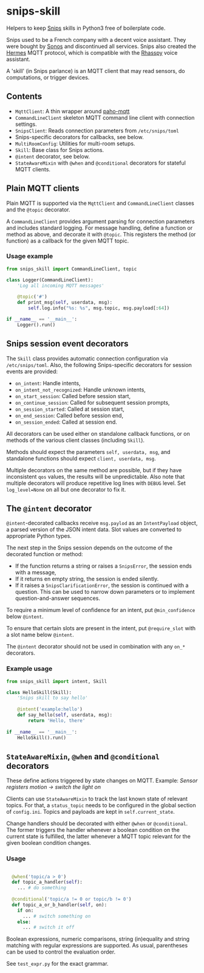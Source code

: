 # snips-skill

Helpers to keep [Snips](https://snips.ai) skills in Python3 free of boilerplate code.

Snips used to be a French company with a decent voice assistant.
They were bought by [Sonos](https://www.sonos.com/) and discontinued all services.
Snips also created the [Hermes](https://github.com/snipsco/hermes-protocol) MQTT protocol,
which is compatible with the [Rhasspy](https://github.com/rhasspy/rhasspy) voice assistant.

A 'skill' (in Snips parlance) is an MQTT client that may read sensors,
do computations, or trigger devices.

## Contents

- `MqttClient`: A thin wrapper around [paho-mqtt](https://www.eclipse.org/paho/clients/python/docs/)
- `CommandLineClient` skeleton MQTT command line client with connection settings.
- `SnipsClient`: Reads connection parameters from `/etc/snips/toml`
- Snips-specific decorators for callbacks, see below.
- `MultiRoomConfig`: Utilities for multi-room setups.
- `Skill`: Base class for Snips actions.
- `@intent` decorator, see below.
- `StateAwareMixin` with `@when` and `@conditional` decorators for stateful MQTT clients.

## Plain MQTT clients

Plain MQTT is supported via the `MqttClient` and `CommandLineClient` classes
and the `@topic` decorator.

A `CommandLineClient` provides argument parsing for connection parameters and includes
standard logging. For message handling, define a function or method as
above, and decorate it with `@topic`. This registers the method (or function)
as a callback for the given MQTT topic.

### Usage example

```python
from snips_skill import CommandLineClient, topic

class Logger(CommandLineClient):
    'Log all incoming MQTT messages'
    
    @topic('#')
    def print_msg(self, userdata, msg):
        self.log.info("%s: %s", msg.topic, msg.payload[:64])

if __name__ == '__main__':
    Logger().run()
```

## Snips session event decorators

The `Skill` class provides automatic connection configuration via `/etc/snips/toml`.
Also, the following Snips-specific decorators for session events are provided:

- `on_intent`: Handle intents,
- `on_intent_not_recognized`: Handle unknown intents,
- `on_start_session`: Called before session start,
- `on_continue_session`: Called for subsequent session prompts,
- `on_session_started`: Called at session start,
- `on_end_session`: Called before session end,
- `on_session_ended`: Called at session end.

All decorators can be used either on standalone callback functions,
or on methods of the various client classes (including `Skill`).

Methods should expect the parameters `self, userdata, msg`, and
standalone functions should expect `client, userdata, msg`.

Multiple decorators on the same method are possible,
but if they have inconsistent `qos` values, the results will be unpredictable.
Also note that multiple decorators will produce repetitive log lines
with `DEBUG` level. Set `log_level=None` on all but one decorator to fix it.

## The `@intent` decorator

`@intent`-decorated callbacks receive `msg.paylod`
as an `IntentPayload` object, a parsed version of the JSON intent data.
Slot values are converted to appropriate Python types.

The next step in the Snips session depends on the outcome of the decorated function or method:

- If the function returns a string or raises a `SnipsError`, the session ends with a message,
- If it returns en empty string, the session is ended silently.
- If it raises a `SnipsClarificationError`, the session is continued with a question. This can be used to narrow down parameters or to implement question-and-answer sequences.

To require a minimum level of confidence for an intent,
put `@min_confidence` below `@intent`.

To ensure that certain slots are present in the intent,
put `@require_slot` with a slot name below `@intent`.

The `@intent` decorator should not be used in combination with any `on_*` decorators.

### Example usage

```python
from snips_skill import intent, Skill

class HelloSkill(Skill):
    'Snips skill to say hello'
    
    @intent('example:hello')
    def say_hello(self, userdata, msg):
        return 'Hello, there'
        
if __name__ == '__main__':
    HelloSkill().run()
```

## `StateAwareMixin`, `@when` and `@conditional` decorators

These define actions triggered by state changes on MQTT.
Example: _Sensor registers motion -> switch the light on_

Clients can use `StateAwareMixin` to track the last known state
of relevant topics. For that, a `status_topic` needs to be configured
in the global section of `config.ini`.
Topics and payloads are kept in `self.current_state`.

Change handlers should be decorated with either `@when` or `@conditional`.
The former triggers the handler whenever a boolean condition on the current
state is fulfilled, the latter whenever a MQTT topic relevant for the given boolean condition changes.

### Usage

```python

  @when('topic/a > 0')
  def topic_a_handler(self):
    ... # do something
  
  @conditional('topic/a != 0 or topic/b != 0')
  def topic_a_or_b_handler(self, on):
    if on:
      ... # switch something on
    else:
      ... # switch it off
```

Boolean expressions, numeric comparisons, string (in)equality
and string matching with regular expressions are supported.
As usual, parentheses can be used to control the evaluation order.

See `test_expr.py` for the exact grammar.
